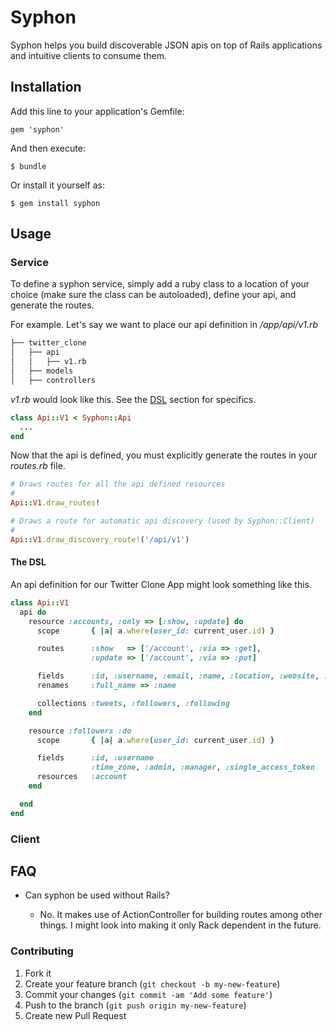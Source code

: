 # Syphon

Syphon helps you build discoverable JSON apis on top of Rails applications and intuitive clients to consume them.

## Installation

Add this line to your application's Gemfile:

    gem 'syphon'

And then execute:

    $ bundle

Or install it yourself as:

    $ gem install syphon

## Usage

### Service

To define a syphon service, simply add a ruby class to a location of your choice
(make sure the class can be autoloaded), define your api, and generate the
routes.

For example. Let's say we want to place our api definition in */app/api/v1.rb*

```bash
├── twitter_clone
│   ├── api
│   │   ├── v1.rb
│   ├── models
│   ├── controllers 
```

*v1.rb* would look like this. See the [DSL](#dsl) section for specifics.

```ruby
class Api::V1 < Syphon::Api
  ...
end
```

Now that the api is defined, you must explicitly generate the routes in your
*routes.rb* file.

```ruby
# Draws routes for all the api defined resources
#
Api::V1.draw_routes!

# Draws a route for automatic api discovery (used by Syphon::Client)
#
Api::V1.draw_discovery_route!('/api/v1')
```

#### <a id='dsl'></a> The DSL

An api definition for our Twitter Clone App might look something like this.

```ruby
class Api::V1
  api do
    resource :accounts, :only => [:show, :update] do
      scope       { |a| a.where(user_id: current_user.id) }

      routes      :show   => ['/account', :via => :get],
                  :update => ['/account', :via => :put] 

      fields      :id, :username, :email, :name, :location, :website, :bio
      renames     :full_name => :name

      collections :tweets, :followers, :following
    end

    resource :followers :do
      scope       { |a| a.where(user_id: current_user.id) }

      fields      :id, :username
                  :time_zone, :admin, :manager, :single_access_token
      resources   :account
    end

  end
end
```

### Client

## FAQ

* Can syphon be used without Rails?

  * No. It makes use of ActionController for building routes among other things.
    I might look into making it only Rack dependent in the future.


### Contributing

1. Fork it
2. Create your feature branch (`git checkout -b my-new-feature`)
3. Commit your changes (`git commit -am 'Add some feature'`)
4. Push to the branch (`git push origin my-new-feature`)
5. Create new Pull Request
